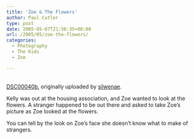 ```yaml
---
title: 'Zoe & The Flowers'
author: Paul Cutler
type: post
date: 2005-05-07T21:56:35+00:00
url: /2005/05/zoe-the-flowers/
categories:
  - Photography
  - The Kids
  - Zoe

---
```

<div class="flickr-frame">
  <a href="http://www.flickr.com/photos/silwenae/12821779/" title="photo sharing"><img src="https://i1.wp.com/photos10.flickr.com/12821779_ac20dbe110.jpg?w=700" class="flickr-photo" alt="" data-recalc-dims="1" /></a><br /> <br /> <span class="flickr-caption"><a href="http://www.flickr.com/photos/silwenae/12821779/">DSC00040b</a>, originally uploaded by <a href="http://www.flickr.com/people/silwenae/">silwenae</a>.</span>
</div>

<p class="flickr-yourcomment">
  Kelly was out at the housing association, and Zoe wanted to look at the flowers. A stranger happened to be out there and asked to take Zoe&#8217;s picture as Zoe looked at the flowers.
</p>

You can tell by the look on Zoe&#8217;s face she doesn&#8217;t know what to make of strangers.